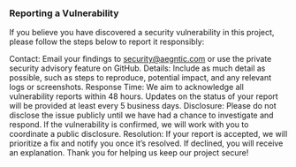 ### Reporting a Vulnerability

If you believe you have discovered a security vulnerability in this project, please follow the steps below to report it responsibly:

Contact: Email your findings to security@aegntic.com or use the private security advisory feature on GitHub.
Details: Include as much detail as possible, such as steps to reproduce, potential impact, and any relevant logs or screenshots.
Response Time: We aim to acknowledge all vulnerability reports within 48 hours. Updates on the status of your report will be provided at least every 5 business days.
Disclosure: Please do not disclose the issue publicly until we have had a chance to investigate and respond. If the vulnerability is confirmed, we will work with you to coordinate a public disclosure.
Resolution: If your report is accepted, we will prioritize a fix and notify you once it’s resolved. If declined, you will receive an explanation.
Thank you for helping us keep our project secure!


